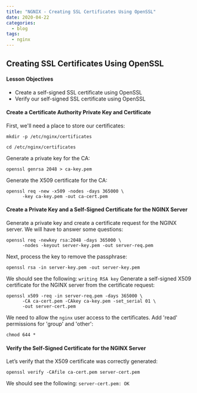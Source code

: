 ```yaml
---
title: "NGNIX - Creating SSL Certificates Using OpenSSL"
date: 2020-04-22
categories:
  - blog
tags:
  - nginx
---
```


## Creating SSL Certificates Using OpenSSL
#### Lesson Objectives
- Create a self-signed SSL certificate using OpenSSL
- Verify our self-signed SSL certificate using OpenSSL

#### Create a Certificate Authority Private Key and Certificate

First, we'll need a place to store our certificates:
```
mkdir -p /etc/nginx/certificates
```

```
cd /etc/nginx/certificates
```

Generate a private key for the CA:
```
openssl genrsa 2048 > ca-key.pem
```

Generate the X509 certificate for the CA:
```
openssl req -new -x509 -nodes -days 365000 \
      -key ca-key.pem -out ca-cert.pem
```

#### Create a Private Key and a Self-Signed Certificate for the NGINX Server

Generate a private key and create a certificate request for the NGINX server. We will have to answer some questions:

```
openssl req -newkey rsa:2048 -days 365000 \
      -nodes -keyout server-key.pem -out server-req.pem
```

Next, process the key to remove the passphrase:
```
openssl rsa -in server-key.pem -out server-key.pem
```
We should see the following: `writing RSA key`
Generate a self-signed X509 certificate for the NGINX server from the certificate request:
```
openssl x509 -req -in server-req.pem -days 365000 \
      -CA ca-cert.pem -CAkey ca-key.pem -set_serial 01 \
      -out server-cert.pem
```

We need to allow the `nginx` user access to the certificates. Add 'read' permissions for 'group' and 'other':
```
chmod 644 *
```
#### Verify the Self-Signed Certificate for the NGINX Server

Let’s verify that the X509 certificate was correctly generated:
```
openssl verify -CAfile ca-cert.pem server-cert.pem
```
We should see the following: `server-cert.pem: OK`
